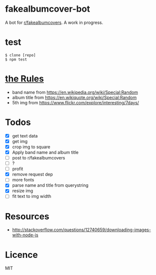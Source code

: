 # fakealbumcover-bot
A bot for [r/fakealbumcovers](https://www.reddit.com/r/fakealbumcovers/). A work in progress.

# test
```
$ clone [repo]
$ npm test
```

# [the Rules](http://i.imgur.com/tbVr3WT.jpg)
- band name from https://en.wikipedia.org/wiki/Special:Random
- album title from https://en.wikiquote.org/wiki/Special:Random
- 5th img from https://www.flickr.com/explore/interesting/7days/

# Todos
- [x] get text data
- [x] get img
- [x] crop img to square
- [x] Apply band name and album title
- [ ] post to r/fakealbumcovers
- [ ] ?
- [ ] profit
- [x] remove request dep
- [ ] more fonts
- [x] parse name and title from querystring
- [x] resize img
- [ ] fit text to img width

# Resources
- http://stackoverflow.com/questions/12740659/downloading-images-with-node-js

# Licence
MIT
